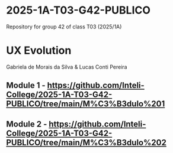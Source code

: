 # 2025-1A-T03-G42-PUBLICO
Repository for group 42 of class T03 (2025/1A)

# UX Evolution

Gabriela de Morais da Silva & Lucas Conti Pereira

## Module 1 - https://github.com/Inteli-College/2025-1A-T03-G42-PUBLICO/tree/main/M%C3%B3dulo%201

## Module 2 - https://github.com/Inteli-College/2025-1A-T03-G42-PUBLICO/tree/main/M%C3%B3dulo%202

